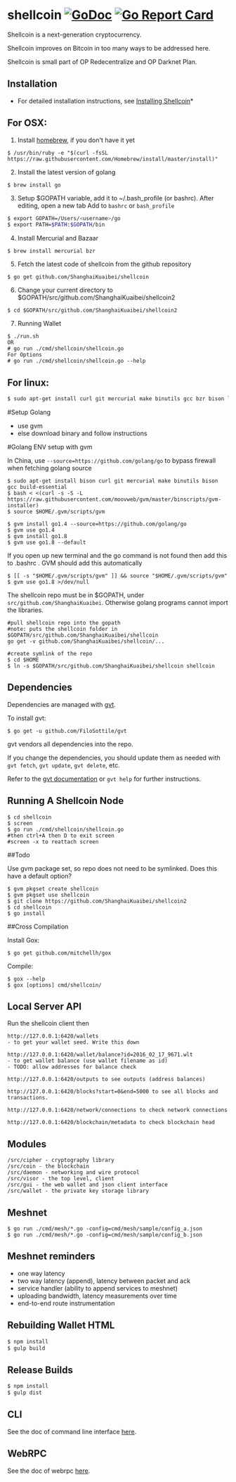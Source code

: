 shellcoin [![GoDoc](https://godoc.org/github.com/ShanghaiKuaibei/shellcoin2?status.svg)](https://godoc.org/github.com/ShanghaiKuaibei/shellcoin2) [![Go Report Card](https://goreportcard.com/badge/github.com/ShanghaiKuaibei/shellcoin2)](https://goreportcard.com/report/github.com/ShanghaiKuaibei/shellcoin2)
=======

Shellcoin is a next-generation cryptocurrency.

Shellcoin improves on Bitcoin in too many ways to be addressed here.

Shellcoin is small part of OP Redecentralize and OP Darknet Plan.

Installation
------------

* For detailed installation instructions, see [Installing Shellcoin](../../wiki/Installation)*

## For OSX:

1) Install [homebrew](brew.sh), if you don't have it yet
```
$ /usr/bin/ruby -e "$(curl -fsSL https://raw.githubusercontent.com/Homebrew/install/master/install)"
```

2) Install the latest version of golang
```
$ brew install go
```

3) Setup $GOPATH variable, add it to ~/.bash_profile (or bashrc). After editing, open a new tab
Add to `bashrc` or `bash_profile`
```sh
$ export GOPATH=/Users/<username>/go
$ export PATH=$PATH:$GOPATH/bin

```

4) Install Mercurial and Bazaar
```
$ brew install mercurial bzr
```

5) Fetch the latest code of shellcoin from the github repository
```
$ go get github.com/ShanghaiKuaibei/shellcoin
```

6) Change your current directory to $GOPATH/src/github.com/ShanghaiKuaibei/shellcoin2
```
$ cd $GOPATH/src/github.com/ShanghaiKuaibei/shellcoin2
```

7) Running Wallet

```
$ ./run.sh
OR
# go run ./cmd/shellcoin/shellcoin.go
For Options
# go run ./cmd/shellcoin/shellcoin.go --help
```

## For linux:

```sh
$ sudo apt-get install curl git mercurial make binutils gcc bzr bison libgmp3-dev screen -y
```

#Setup Golang
- use gvm
- else download binary and follow instructions

#Golang ENV setup with gvm

In China, use `--source=https://github.com/golang/go` to bypass firewall when fetching golang source

```
$ sudo apt-get install bison curl git mercurial make binutils bison gcc build-essential
$ bash < <(curl -s -S -L https://raw.githubusercontent.com/moovweb/gvm/master/binscripts/gvm-installer)
$ source $HOME/.gvm/scripts/gvm

$ gvm install go1.4 --source=https://github.com/golang/go
$ gvm use go1.4
$ gvm install go1.8
$ gvm use go1.8 --default
```

If you open up new terminal and the go command is not found then add this to .bashrc . GVM should add this automatically
```
$ [[ -s "$HOME/.gvm/scripts/gvm" ]] && source "$HOME/.gvm/scripts/gvm"
$ gvm use go1.8 >/dev/null
```


The shellcoin repo must be in $GOPATH, under `src/github.com/ShanghaiKuaibei`. Otherwise golang programs cannot import the libraries.

```
#pull shellcoin repo into the gopath
#note: puts the shellcoin folder in $GOPATH/src/github.com/ShanghaiKuaibei/shellcoin
go get -v github.com/ShanghaiKuaibei/shellcoin/...

#create symlink of the repo
$ cd $HOME
$ ln -s $GOPATH/src/github.com/ShanghaiKuaibei/shellcoin shellcoin
```

Dependencies
------------

Dependencies are managed with [gvt](https://github.com/FiloSottile/gvt).

To install gvt:
```
$ go get -u github.com/FiloSottile/gvt
```

gvt vendors all dependencies into the repo.

If you change the dependencies, you should update them as needed with `gvt fetch`, `gvt update`, `gvt delete`, etc.

Refer to the [gvt documentation](https://github.com/FiloSottile/gvt) or `gvt help` for further instructions.

Running A Shellcoin Node
----------------------

```
$ cd shellcoin
$ screen
$ go run ./cmd/shellcoin/shellcoin.go
#then ctrl+A then D to exit screen
#screen -x to reattach screen
```

##Todo

Use gvm package set, so repo does not need to be symlinked. Does this have a default option?
```
$ gvm pkgset create shellcoin
$ gvm pkgset use shellcoin
$ git clone https://github.com/ShanghaiKuaibei/shellcoin2
$ cd shellcoin
$ go install
```

##Cross Compilation

Install Gox:
```
$ go get github.com/mitchellh/gox
```

Compile:
```
$ gox --help
$ gox [options] cmd/shellcoin/
```

Local Server API
----------------

Run the shellcoin client then

```
http://127.0.0.1:6420/wallets
- to get your wallet seed. Write this down

http://127.0.0.1:6420/wallet/balance?id=2016_02_17_9671.wlt
- to get wallet balance (use wallet filename as id)
- TODO: allow addresses for balance check

http://127.0.0.1:6420/outputs to see outputs (address balances)

http://127.0.0.1:6420/blocks?start=0&end=5000 to see all blocks and transactions.

http://127.0.0.1:6420/network/connections to check network connections

http://127.0.0.1:6420/blockchain/metadata to check blockchain head
```

Modules
-------

```
/src/cipher - cryptography library
/src/coin - the blockchain
/src/daemon - networking and wire protocol
/src/visor - the top level, client
/src/gui - the web wallet and json client interface
/src/wallet - the private key storage library
```

Meshnet
-------

```
$ go run ./cmd/mesh/*.go -config=cmd/mesh/sample/config_a.json
$ go run ./cmd/mesh/*.go -config=cmd/mesh/sample/config_b.json
```

Meshnet reminders
-----------------

- one way latency
- two way latency (append), latency between packet and ack
- service handler (ability to append services to meshnet)
- uploading bandwidth, latency measurements over time
- end-to-end route instrumentation

Rebuilding Wallet HTML
----------------------

```sh
$ npm install
$ gulp build
```

Release Builds
----

```sh
$ npm install
$ gulp dist
```

CLI
----

See the doc of command line interface [here](cmd/cli/README.md).


WebRPC
------

See the doc of webrpc [here](src/api/webrpc/README.md).

